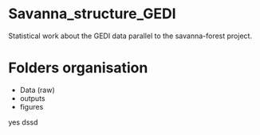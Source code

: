 # Savanna_structure_GEDI

Statistical work about the GEDI data parallel to the savanna-forest project.

# Folders organisation

- Data (raw)
- outputs
- figures

yes dssd
